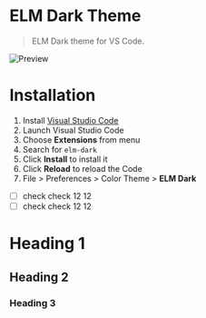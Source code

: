 <!-- 
  Initial version: Sarah Drasner (sdras) GitHub repo https://github.com/sdras/night-owl-vscode-theme/blob/master/demo/ 
  Current version: 1.1
  Modified by: Gordon Inman (explorelearnmake)
  Modified: 7/2/2020 
-->

# ELM Dark Theme

> ELM Dark theme for VS Code.

![Preview](images/preview.gif)

# Installation

1. Install [Visual Studio Code](https://code.visualstudio.com/)
2. Launch Visual Studio Code
3. Choose **Extensions** from menu
4. Search for `elm-dark`
5. Click **Install** to install it
6. Click **Reload** to reload the Code
7. File > Preferences > Color Theme > **ELM Dark**

-[ ] check check 12 12
-[ ] check check 12 12

Heading 1
========

Heading 2
--------------

### Heading 3
